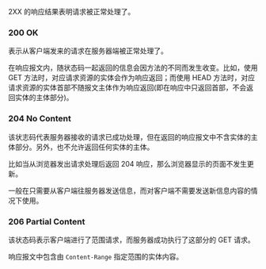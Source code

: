 
2XX 的响应结果表明请求被正常处理了。

### 200 OK

表示从客户端发来的请求在服务器端被正常处理了。
    
在响应报文内，随状态码一起返回的信息会因方法的不同而发生收变。比如，使用 GET 方法时，对应请求资源的实体会作为响应返回；而使用 HEAD 方法时，对应请求资源的实体首部不随报文主体作为响应返回(即在响应中只返回首部，不会返回实体的主体部分)。


### 204 No Content

该状志码代表服务器接收的请求已成功处理，但在返回的响应报文中不含实体的主体部分。另外，也不允许返回任何实体的主体。

比如当从浏览器发出请求处理后返回 204 响应，那么浏览器显示的页面不发生更新。

一般在只需要从客户端往服务器发送信息，而对客户端不需要发送新信息内容的情况下使用。


### 206 Partial Content

该状态码表示客户端进行了范围请求，而服务器成功执行了这部分的 GET 请求。

响应报文中包含由 `Content-Range` 指定范围的实体内容。
